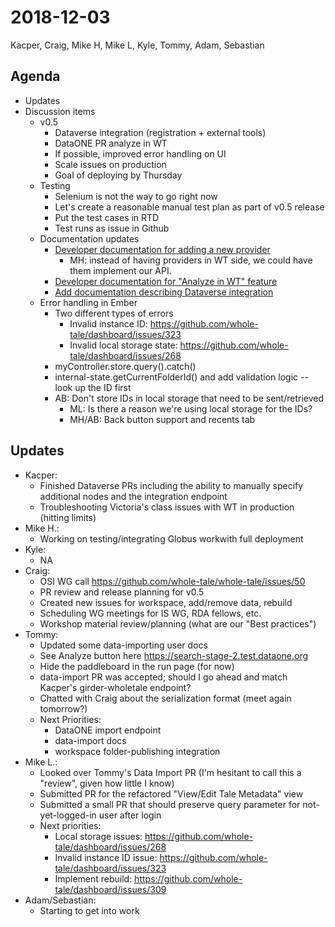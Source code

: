 2018-12-03
==========
Kacper, Craig, Mike H, Mike L, Kyle, Tommy, Adam, Sebastian

Agenda
------
* Updates
* Discussion items
    * v0.5 
        * Dataverse integration (registration + external tools)
        * DataONE PR analyze in WT
        * If possible, improved error handling on UI
        * Scale issues on production
        * Goal of deploying by Thursday
    * Testing
        * Selenium is not the way to go right now
        * Let's create a reasonable manual test plan as part of v0.5 release
        * Put the test cases in RTD
        * Test runs as issue in Github
    * Documentation updates
        * [Developer documentation for adding a new provider](https://github.com/whole-tale/wt-design-docs/issues/63)
            * MH: instead of having providers in WT side, we could have them implement our API.
        * [Developer documentation for "Analyze in WT" feature](https://github.com/whole-tale/wt-design-docs/issues/62)
        * [Add documentation describing Dataverse integration](https://github.com/whole-tale/wt-design-docs/issues/61)
    * Error handling in Ember
        * Two different types of errors
            * Invalid instance ID: https://github.com/whole-tale/dashboard/issues/323
            * Invalid local storage state: https://github.com/whole-tale/dashboard/issues/268
        * myController.store.query().catch()
        * internal-state.getCurrentFolderId() and add validation logic -- look up the ID first
        * AB: Don't store IDs in local storage that need to be sent/retrieved
            * ML: Is there a reason we're using local storage for the IDs?
            * MH/AB: Back button support and recents tab


Updates
-------
* Kacper:
    * Finished Dataverse PRs including the ability to manually specify additional nodes and the integration endpoint
    * Troubleshooting Victoria's class issues with WT in production (hitting limits)
* Mike H.:
    * Working on testing/integrating Globus workwith full deployment
* Kyle: 
    * NA
* Craig:
    * OSI WG call https://github.com/whole-tale/whole-tale/issues/50
    * PR review and release planning for v0.5
    * Created new issues for workspace, add/remove data, rebuild
    * Scheduling WG meetings for IS WG, RDA fellows, etc.
    * Workshop material review/planning (what are our "Best practices")
* Tommy:
    * Updated some data-importing user docs
    * See Analyze button here https://search-stage-2.test.dataone.org
    * Hide the paddleboard in the run page (for now)
    * data-import PR was accepted; should I go ahead and match Kacper's girder-wholetale endpoint?
    * Chatted with Craig about the serialization format (meet again tomorrow?)
    * Next Priorities:
        * DataONE import endpoint
        * data-import docs
        * workspace folder-publishing integration 
* Mike L.:
    * Looked over Tommy's Data Import PR (I'm hesitant to call this a "review", given how little I know)
    * Submitted PR for the refactored "View/Edit Tale Metadata" view
    * Submitted a small PR that should preserve query parameter for not-yet-logged-in user after login
    * Next priorities:
        * Local storage issues: https://github.com/whole-tale/dashboard/issues/268
        * Invalid instance ID issue: https://github.com/whole-tale/dashboard/issues/323
        * Implement rebuild: https://github.com/whole-tale/dashboard/issues/309
* Adam/Sebastian:
    * Starting to get into work
